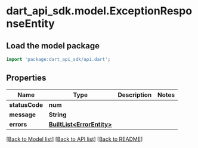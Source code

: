 # dart_api_sdk.model.ExceptionResponseEntity

## Load the model package
```dart
import 'package:dart_api_sdk/api.dart';
```

## Properties
Name | Type | Description | Notes
------------ | ------------- | ------------- | -------------
**statusCode** | **num** |  | 
**message** | **String** |  | 
**errors** | [**BuiltList&lt;ErrorEntity&gt;**](ErrorEntity.md) |  | 

[[Back to Model list]](../README.md#documentation-for-models) [[Back to API list]](../README.md#documentation-for-api-endpoints) [[Back to README]](../README.md)


